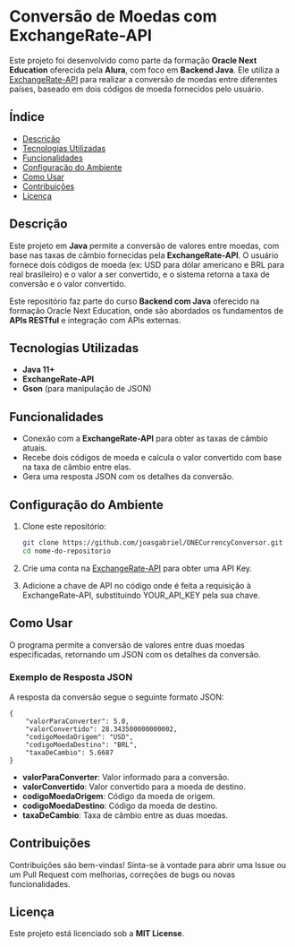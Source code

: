 # Conversão de Moedas com ExchangeRate-API

Este projeto foi desenvolvido como parte da formação **Oracle Next Education** oferecida pela **Alura**, com foco em **Backend Java**. Ele utiliza a [ExchangeRate-API](https://www.exchangerate-api.com/) para realizar a conversão de moedas entre diferentes países, baseado em dois códigos de moeda fornecidos pelo usuário.

## Índice
- [Descrição](#descrição)
- [Tecnologias Utilizadas](#tecnologias-utilizadas)
- [Funcionalidades](#funcionalidades)
- [Configuração do Ambiente](#configuração-do-ambiente)
- [Como Usar](#como-usar)
- [Contribuições](#contribuições)
- [Licença](#licença)

## Descrição

Este projeto em **Java** permite a conversão de valores entre moedas, com base nas taxas de câmbio fornecidas pela **ExchangeRate-API**. O usuário fornece dois códigos de moeda (ex: USD para dólar americano e BRL para real brasileiro) e o valor a ser convertido, e o sistema retorna a taxa de conversão e o valor convertido.

Este repositório faz parte do curso **Backend com Java** oferecido na formação Oracle Next Education, onde são abordados os fundamentos de **APIs RESTful** e integração com APIs externas.

## Tecnologias Utilizadas

- **Java 11+**
- **ExchangeRate-API**
- **Gson** (para manipulação de JSON)

## Funcionalidades

- Conexão com a **ExchangeRate-API** para obter as taxas de câmbio atuais.
- Recebe dois códigos de moeda e calcula o valor convertido com base na taxa de câmbio entre elas.
- Gera uma resposta JSON com os detalhes da conversão.

## Configuração do Ambiente

1. Clone este repositório:
   ```bash
   git clone https://github.com/joasgabriel/ONECurrencyConversor.git
   cd nome-do-repositorio
   ```

2. Crie uma conta na [ExchangeRate-API](https://www.exchangerate-api.com) para obter uma API Key.

3. Adicione a chave de API no código onde é feita a requisição à ExchangeRate-API, substituindo YOUR_API_KEY pela sua chave.

## Como Usar

O programa permite a conversão de valores entre duas moedas especificadas, retornando um JSON com os detalhes da conversão.

### Exemplo de Resposta JSON

A resposta da conversão segue o seguinte formato JSON:

```
{
    "valorParaConverter": 5.0,
    "valorConvertido": 28.343500000000002,
    "codigoMoedaOrigem": "USD",
    "codigoMoedaDestino": "BRL",
    "taxaDeCambio": 5.6687
}
```

- **valorParaConverter**: Valor informado para a conversão.
- **valorConvertido**: Valor convertido para a moeda de destino.
- **codigoMoedaOrigem**: Código da moeda de origem.
- **codigoMoedaDestino**: Código da moeda de destino.
- **taxaDeCambio**: Taxa de câmbio entre as duas moedas.

## Contribuições

Contribuições são bem-vindas! Sinta-se à vontade para abrir uma Issue ou um Pull Request com melhorias, correções de bugs ou novas funcionalidades.

## Licença

Este projeto está licenciado sob a **MIT License**.
